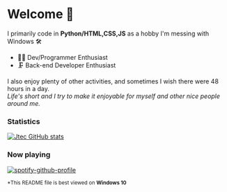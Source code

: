 # Welcome 👋

I primarily code in **Python/HTML,CSS,JS** as a hobby I'm messing with Windows 🛠

* 🐱‍💻 Dev/Programmer Enthusiast
* 🗜  Back-end Developer Enthusiast

I also enjoy plenty of other activities, and sometimes I wish there were 48 hours in a day.  
*Life's short and I try to make it enjoyable for myself and other nice people around me.*

### Statistics
[![Jtec GitHub stats](https://github-readme-stats.vercel.app/api?username=bukitjose&theme=transparent)](https://github.com/anuraghazra/github-readme-stats)

### Now playing
[![spotify-github-profile](https://spotify-github-profile.vercel.app/api/view?uid=31x3wpi4dvwjfysdd55f7ppyzamq&cover_image=true&theme=natemoo-re&show_offline=false&background_color=121212&interchange=true&bar_color=53b14f&bar_color_cover=false)](https://github.com/kittinan/spotify-github-profile)

<sub>*This README file is best viewed on <strong>Windows 10</strong></sub>
